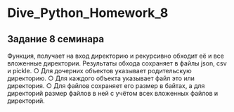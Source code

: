 # Dive_Python_Homework_8
## Задание 8  семинара

Функция, получает на вход директорию и рекурсивно
обходит её и все вложенные директории. Результаты обхода сохраняет в
файлы json, csv и pickle.
○ Для дочерних объектов указывает родительскую директорию.
○ Для каждого объекта указывает файл это или директория.
○ Для файлов сохраняет его размер в байтах, а для директорий размер
файлов в ней с учётом всех вложенных файлов и директорий.
